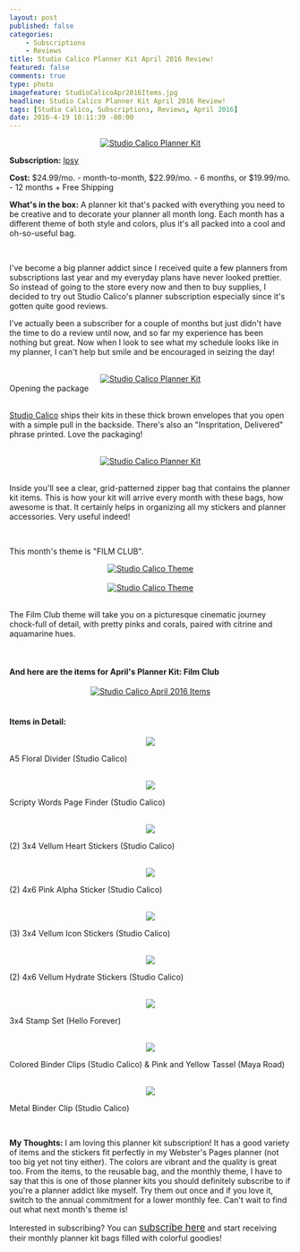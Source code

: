 ```yaml
---
layout: post
published: false
categories: 
    - Subscriptions
    - Reviews
title: Studio Calico Planner Kit April 2016 Review!
featured: false
comments: true
type: photo
imagefeature: StudioCalicoApr2016Items.jpg
headline: Studio Calico Planner Kit April 2016 Review!
tags: [Studio Calico, Subscriptions, Reviews, April 2016]
date: 2016-4-19 10:11:39 -08:00
---
```


<center><a href="http://www.studiocalico.com/kits/film-club/planner-kit/subscribe" target="_blank">
<img src="/images/StudioCalicoApr2016Package.jpg" border="0" style="border:none;max-width:100%;" alt="Studio Calico Planner Kit" />
</a></center>

<p><b>Subscription:</b> <a href="https://www.ipsy.com/new?refer=uns8d" target="_blank">Ipsy</a></p>
<p><b>Cost:</b> $24.99/mo. - month-to-month, $22.99/mo. - 6 months, or $19.99/mo. - 12 months + Free Shipping</p>
<p><b>What's in the box:</b> A planner kit that's packed with everything you need to be creative and to decorate your planner all month long. Each month has a different theme of both style and colors, plus it's all packed into a cool and oh-so-useful bag.</p>

<br>

<p>I've become a big planner addict since I received quite a few planners from subscriptions last year and my everyday plans have never looked prettier. So instead of going to the store every now and then to buy supplies, I decided to try out Studio Calico's planner subscription especially since it's gotten quite good reviews.</p>

<p>I've actually been a subscriber for a couple of months but just didn't have the time to do a review until now, and so far my experience has been nothing but great. Now when I look to see what my schedule looks like in my planner, I can't help but smile and be encouraged in seizing the day!</p>

<br>

<center><a href="http://www.studiocalico.com/kits/film-club/planner-kit/subscribe" target="_blank">
<img src="/images/StudioCalicoApr2016Package2.jpg" border="0" style="border:none;max-width:100%;" alt="Studio Calico Planner Kit" />
</a></center>
<figcaption>Opening the package</figcaption>

<br>

<p><a href="http://www.studiocalico.com/kits/film-club/planner-kit/subscribe" target="_blank">Studio Calico</a> ships their kits in these thick brown envelopes that you open with a simple pull in the backside. There's also an "Inspritation, Delivered" phrase printed. Love the packaging!</p>

<br>

<center><a href="http://www.studiocalico.com/kits/film-club/planner-kit/subscribe" target="_blank">
<img src="/images/StudioCalicoApr2016OpenPackage.jpg" border="0" style="border:none;max-width:100%;" alt="Studio Calico Planner Kit" />
</a></center>

<br>

<p>Inside you'll see a clear, grid-patterned zipper bag that contains the planner kit items. This is how your kit will arrive every month with these bags, how awesome is that. It certainly helps in organizing all my stickers and planner accessories. Very useful indeed!</p>

<br>

<p>This month's theme is "FILM CLUB".<p>

<center><a href="http://www.studiocalico.com/kits/film-club/planner-kit/subscribe" target="_blank">
<img src="/images/StudioCalicoApr2016Info.jpg" border="0" style="border:none;max-width:100%;" alt="Studio Calico Theme" />
</a></center>

<br>

<center><a href="http://www.studiocalico.com/kits/film-club/planner-kit/subscribe" target="_blank">
<img src="/images/StudioCalicoApr2016Info2.jpg" border="0" style="border:none;max-width:100%;" alt="Studio Calico Theme" />
</a></center>

<br>

<p>The Film Club theme will take you on a picturesque cinematic journey chock-full of detail, with pretty pinks and corals, paired with citrine and aquamarine hues.</p>

<br>

<H4> And here are the items for April's Planner Kit: Film Club</H4>

<center><a href="http://www.studiocalico.com/kits/film-club/planner-kit/subscribe" target="_blank">
<img src="/images/StudioCalicoApr2016Items.jpg" border="0" style="border:none;max-width:100%;" alt="Studio Calico April 2016 Items" />
</a></center>

<br>

<H4> Items in Detail:</H4>

<center><a href="http://www.studiocalico.com/kits/film-club/planner-kit/subscribe" target="_blank">
<img src="/images/StudioCalicoApr2016PlannerDivider.jpg" border="0" style="border:none;max-width:100%;" />
</a></center>

<DL>
<DT>A5 Floral Divider (Studio Calico)</DT>
</DL>

<br>

<center><a href="http://www.studiocalico.com/kits/film-club/planner-kit/subscribe" target="_blank">
<img src="/images/StudioCalicoApr2016PageFinder.jpg" border="0" style="border:none;max-width:100%;" />
</a></center>

<DL>
<DT>Scripty Words Page Finder (Studio Calico)</DT>
</DL>

<br>

<center><a href="http://www.studiocalico.com/kits/film-club/planner-kit/subscribe" target="_blank">
<img src="/images/StudioCalicoApr2016ColorTheoryTinyHeartsStickers.jpg" border="0" style="border:none;max-width:100%;" />
</a></center>

<DL>
<DT>(2) 3x4 Vellum Heart Stickers (Studio Calico)</DT>
</DL>

<br>

<center><a href="http://www.studiocalico.com/kits/film-club/planner-kit/subscribe" target="_blank">
<img src="/images/StudioCalicoApr2016AlphabetStickers.jpg" border="0" style="border:none;max-width:100%;" />
</a></center>

<DL>
<DT>(2) 4x6 Pink Alpha Sticker (Studio Calico)</DT>
</DL>

<br>

<center><a href="http://www.studiocalico.com/kits/film-club/planner-kit/subscribe" target="_blank">
<img src="/images/StudioCalicoApr2016HelloForeverIconStickers.jpg" border="0" style="border:none;max-width:100%;" />
</a></center>

<DL>
<DT>(3) 3x4 Vellum Icon Stickers (Studio Calico)</DT>
</DL>

<br>

<center><a href="http://www.studiocalico.com/kits/film-club/planner-kit/subscribe" target="_blank">
<img src="/images/StudioCalicoApr2016HydrateStickers.jpg" border="0" style="border:none;max-width:100%;" />
</a></center>

<DL>
<DT>(2) 4x6 Vellum Hydrate Stickers (Studio Calico)</DT>
</DL>

<br>

<center><a href="http://www.studiocalico.com/kits/film-club/planner-kit/subscribe" target="_blank">
<img src="/images/StudioCalicoApr2016StampSet.jpg" border="0" style="border:none;max-width:100%;" />
</a></center>

<DL>
<DT>3x4 Stamp Set (Hello Forever)</DT>
</DL>

<br>

<center><a href="http://www.studiocalico.com/kits/film-club/planner-kit/subscribe" target="_blank">
<img src="/images/StudioCalicoApr2016ColoredBinderClipsPlannerTassels.jpg" border="0" style="border:none;max-width:100%;" />
</a></center>

<DL>
<DT>Colored Binder Clips (Studio Calico) & Pink and Yellow Tassel (Maya Road)</DT>
</DL>

<br>

<center><a href="http://www.studiocalico.com/kits/film-club/planner-kit/subscribe" target="_blank">
<img src="/images/StudioCalicoApr2016MetalBinderClip.jpg" border="0" style="border:none;max-width:100%;" />
</a></center>

<DL>
<DT>Metal Binder Clip (Studio Calico)</DT>
</DL>

<br>

<p><i class="icon-exclamation-sign"></i><b> My Thoughts:</b> I am loving this planner kit subscription! It has a good variety of items and the stickers fit perfectly in my Webster's Pages planner (not too big yet not tiny either). The colors are vibrant and the quality is great too. From the items, to the reusable bag, and the monthly theme, I have to say that this is one of those planner kits you should definitely subscribe to if you're a planner addict like myself. Try them out once and if you love it, switch to the annual commitment for a lower monthly fee. Can't wait to find out what next month's theme is!</p>

<p>Interested in subscribing? You can <a href="http://www.studiocalico.com/kits/film-club/planner-kit/subscribe" target="_blank"><big>subscribe here</big></a> and start receiving their monthly planner kit bags filled with colorful goodies!</p>
